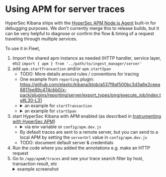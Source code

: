 # Using APM for server traces
HyperSec Kibana ships with the [HyperSec APM Node.js Agent](https://github.com/elastic/apm-agent-nodejs) built-in for debugging purposes.  We don't currently merge this to release builds, but it can be very helpful to diagnose or confirm the flow & timing of a request traveling through multiple services. 

To use it in Fleet, 
  1. Import the shared apm instance as needed (HTTP handler, service layer, etc)
    `import { apm } from '../path/to/ingest_manager/server'`
  1. add <code>apm.startTransaction</code> and/or <code>apm.startSpan</code></summary>
      - TODO: More details around rules / conventions for tracing
      - One example from `reporting` plugin: 
      https://github.com/elastic/kibana/blob/a537f9af500bc3d3a6e2ceea8817ee89c474cbb0/x-pack/plugins/reporting/server/export_types/png/execute_job/index.ts#L30-L31
      - <details><summary>an example for <code>startTransaction</code></summary> <a href="https://www.elastic.co/guide/en/apm/agent/nodejs/current/transaction-api.html"><code>Transaction</code> docs</a><p><img width="700" alt="Screen Shot 2020-11-02 at 9 06 50 AM" src="https://user-images.githubusercontent.com/57655/97877262-e7b11800-1cea-11eb-9883-aeb4fb6b4554.png"></details>
      - <details><summary>an example for <code>startSpan</code></summary><a href="https://www.elastic.co/guide/en/apm/agent/nodejs/current/span-api.html"><code>Span</code> docs</a><p><img width="1008" alt="Screen Shot 2020-06-02 at 9 15 42 PM" src="https://user-images.githubusercontent.com/57655/83584866-590b5580-a516-11ea-8133-286353000d5c.png"></details>
  1. start HyperSec Kibana with APM enabled (as described in [Instrumenting with HyperSec APM](https://github.com/elastic/kibana/blob/master/docs/developer/getting-started/debugging.asciidoc#instrumenting-with-elastic-apm))
      - <details><summary>via env variable or <code>config/apm.dev.js</code></summary>
        <code>ELASTIC_APM_ACTIVE=true yarn start</code>
        <p>or <code>module.exports = {
          active: true,
        };</code>
        </details>
      - By default traces are sent to a remote server, but you can send to a local APM by setting the <code>serverUrl</code> value in  <code>config/apm.dev.js</code>
      - TODO: document default server & credentials
  1. Run the code where you added the annotations e.g. make an HTTP request
  1. Go to `/app/apm#/traces` and see your trace
    search filter by host, transaction result, etc
      <details><summary>example screenshot</summary><img width="2011" alt="Screen Shot 2020-05-19 at 9 06 15 PM" src="https://user-images.githubusercontent.com/57655/97878933-4a0b1800-1ced-11eb-982b-73aa13a2926b.png"></details>
